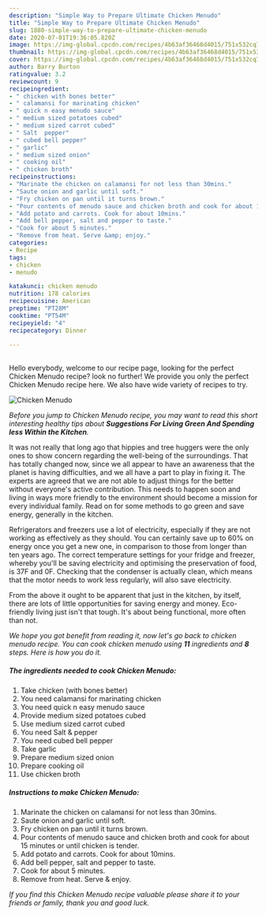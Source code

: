 ```yaml
---
description: "Simple Way to Prepare Ultimate Chicken Menudo"
title: "Simple Way to Prepare Ultimate Chicken Menudo"
slug: 1880-simple-way-to-prepare-ultimate-chicken-menudo
date: 2020-07-01T19:36:05.820Z
image: https://img-global.cpcdn.com/recipes/4b63af36468d4015/751x532cq70/chicken-menudo-recipe-main-photo.jpg
thumbnail: https://img-global.cpcdn.com/recipes/4b63af36468d4015/751x532cq70/chicken-menudo-recipe-main-photo.jpg
cover: https://img-global.cpcdn.com/recipes/4b63af36468d4015/751x532cq70/chicken-menudo-recipe-main-photo.jpg
author: Barry Burton
ratingvalue: 3.2
reviewcount: 9
recipeingredient:
- " chicken with bones better"
- " calamansi for marinating chicken"
- " quick n easy menudo sauce"
- " medium sized potatoes cubed"
- " medium sized carrot cubed"
- " Salt  pepper"
- " cubed bell pepper"
- " garlic"
- " medium sized onion"
- " cooking oil"
- " chicken broth"
recipeinstructions:
- "Marinate the chicken on calamansi for not less than 30mins."
- "Saute onion and garlic until soft."
- "Fry chicken on pan until it turns brown."
- "Pour contents of menudo sauce and chicken broth and cook for about 15 minutes or until chicken is tender."
- "Add potato and carrots. Cook for about 10mins."
- "Add bell pepper, salt and pepper to taste."
- "Cook for about 5 minutes."
- "Remove from heat. Serve &amp; enjoy."
categories:
- Recipe
tags:
- chicken
- menudo

katakunci: chicken menudo 
nutrition: 178 calories
recipecuisine: American
preptime: "PT28M"
cooktime: "PT54M"
recipeyield: "4"
recipecategory: Dinner

---
```

<br>
Hello everybody, welcome to our recipe page, looking for the perfect Chicken Menudo recipe? look no further! We provide you only the perfect Chicken Menudo recipe here. We also have wide variety of recipes to try.
<br>


![Chicken Menudo](https://img-global.cpcdn.com/recipes/4b63af36468d4015/751x532cq70/chicken-menudo-recipe-main-photo.jpg)

<i>Before you jump to Chicken Menudo recipe, you may want to read this short interesting healthy tips about 
<strong>Suggestions For Living Green And Spending less Within the Kitchen</strong>.</i>
</br>

It was not really that long ago that hippies and tree huggers were the only ones to show concern regarding the well-being of the surroundings. That has totally changed now, since we all appear to have an awareness that the planet is having difficulties, and we all have a part to play in fixing it. The experts are agreed that we are not able to adjust things for the better without everyone's active contribution. This needs to happen soon and living in ways more friendly to the environment should become a mission for every individual family. Read on for some methods to go green and save energy, generally in the kitchen.

Refrigerators and freezers use a lot of electricity, especially if they are not working as effectively as they should. You can certainly save up to 60% on energy once you get a new one, in comparison to those from longer than ten years ago. The correct temperature settings for your fridge and freezer, whereby you'll be saving electricity and optimising the preservation of food, is 37F and 0F. Checking that the condenser is actually clean, which means that the motor needs to work less regularly, will also save electricity.

From the above it ought to be apparent that just in the kitchen, by itself, there are lots of little opportunities for saving energy and money. Eco-friendly living just isn't that tough. It's about being functional, more often than not.


<i>We hope you got benefit from reading it, now let's go back to chicken menudo recipe. You can cook chicken menudo using <strong>11</strong> ingredients and <strong>8</strong> steps. Here is how you do it.
</i>

##### The ingredients needed to cook Chicken Menudo:

1. Take  chicken (with bones better)
1. You need  calamansi for marinating chicken
1. You need  quick n easy menudo sauce
1. Provide  medium sized potatoes cubed
1. Use  medium sized carrot cubed
1. You need  Salt &amp; pepper
1. You need  cubed bell pepper
1. Take  garlic
1. Prepare  medium sized onion
1. Prepare  cooking oil
1. Use  chicken broth


##### Instructions to make Chicken Menudo:

1. Marinate the chicken on calamansi for not less than 30mins.
1. Saute onion and garlic until soft.
1. Fry chicken on pan until it turns brown.
1. Pour contents of menudo sauce and chicken broth and cook for about 15 minutes or until chicken is tender.
1. Add potato and carrots. Cook for about 10mins.
1. Add bell pepper, salt and pepper to taste.
1. Cook for about 5 minutes.
1. Remove from heat. Serve &amp; enjoy.


<i>If you find this Chicken Menudo recipe valuable please share it to your friends or family, thank you and good luck.</i>
